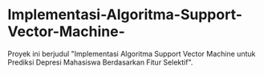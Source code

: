 # Implementasi-Algoritma-Support-Vector-Machine-
Proyek ini berjudul "Implementasi Algoritma Support Vector Machine untuk Prediksi Depresi Mahasiswa Berdasarkan Fitur Selektif".
